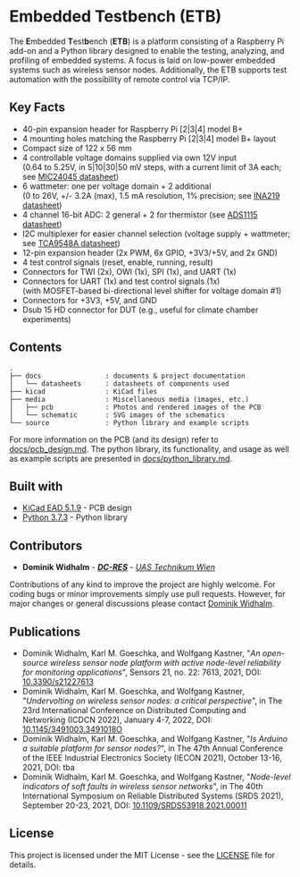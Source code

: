 # Embedded Testbench (ETB)

The **E**mbedded **T**est**b**ench (**ETB**) is a platform consisting of a Raspberry Pi add-on and a Python library designed to enable the testing, analyzing, and profiling of embedded systems.
A focus is laid on low-power embedded systems such as wireless sensor nodes.
Additionally, the ETB supports test automation with the possibility of remote control via TCP/IP.

## Key Facts

* 40-pin expansion header for Raspberry Pi [2|3|4] model B+
* 4 mounting holes matching the Raspberry Pi [2|3|4] model B+ layout
* Compact size of 122 x 56 mm
* 4 controllable voltage domains supplied via own 12V input  
    (0.64 to 5.25V, in 5|10|30|50 mV steps, with a current limit of 3A each; see [MIC24045 datasheet](docs/datasheets/mic24045.pdf))
* 6 wattmeter: one per voltage domain + 2 additional  
    (0 to 26V, +/- 3.2A (max), 1.5 mA resolution, 1% precision; see [INA219 datasheet](docs/datasheets/ina219.pdf))
* 4 channel 16-bit ADC: 2 general + 2 for thermistor (see [ADS1115 datasheet](docs/datasheets/ads1115.pdf))
* I2C multiplexer for easier channel selection (voltage supply + wattmeter; see [TCA9548A datasheet](docs/datasheets/tca9548a.pdf))
* 12-pin expansion header (2x PWM, 6x GPIO, +3V3/+5V, and 2x GND)
* 4 test control signals (reset, enable, running, result)
* Connectors for TWI (2x), OWI (1x), SPI (1x), and UART (1x)
* Connectors for UART (1x) and test control signals (1x)  
    (with MOSFET-based bi-directional level shifter for voltage domain #1)
* Connectors for +3V3, +5V, and GND 
* Dsub 15 HD connector for DUT (e.g., useful for climate chamber experiments)


## Contents

```
.
├── docs                : documents & project documentation
│   └── datasheets      : datasheets of components used
├── kicad               : KiCad files
├── media               : Miscellaneous media (images, etc.)
│   ├── pcb             : Photos and rendered images of the PCB
│   └── schematic       : SVG images of the schematics
└── source              : Python library and example scripts
```

For more information on the PCB (and its design) refer to [docs/pcb_design.md](docs/pcb_design.md).
The python library, its functionality, and usage as well as example scripts are presented in [docs/python_library.md](docs/python_library.md).


## Built with

* [KiCad EAD 5.1.9](https://kicad.org/) - PCB design
* [Python 3.7.3](https://www.python.org/) - Python library


## Contributors

* **Dominik Widhalm** - [***DC-RES***](https://informatics.tuwien.ac.at/doctoral/resilient-embedded-systems/) - [*UAS Technikum Wien*](https://embsys.technikum-wien.at/staff/widhalm/)

Contributions of any kind to improve the project are highly welcome.
For coding bugs or minor improvements simply use pull requests.
However, for major changes or general discussions please contact [Dominik Widhalm](mailto:widhalm@technikum-wien.at?subject=Embedded%20Testbench%20(ETB)%20on%20GitHub).


## Publications

- Dominik Widhalm, Karl M. Goeschka, and Wolfgang Kastner, "*An open-source wireless sensor node platform with active node-level reliability for monitoring applications*", Sensors 21, no. 22: 7613, 2021, DOI: [10.3390/s21227613](https://doi.org/10.3390/s21227613)
- Dominik Widhalm, Karl M. Goeschka, and Wolfgang Kastner, "*Undervolting on wireless sensor nodes: a critical perspective*", in The 23rd International Conference on Distributed Computing and Networking (ICDCN 2022), January 4-7, 2022, DOI: [10.1145/3491003.3491018O](https://doi.org/10.1145/3491003.3491018O)
- Dominik Widhalm, Karl M. Goeschka, and Wolfgang Kastner, "*Is Arduino a suitable platform for sensor nodes?*", in The 47th Annual Conference of the IEEE Industrial Electronics Society (IECON 2021), October 13-16, 2021, DOI: tba
- Dominik Widhalm, Karl M. Goeschka, and Wolfgang Kastner, "*Node-level indicators of soft faults in wireless sensor networks*", in The 40th International Symposium on Reliable Distributed Systems (SRDS 2021), September 20-23, 2021, DOI: [10.1109/SRDS53918.2021.00011](https://doi.org/10.1109/SRDS53918.2021.00011)


## License

This project is licensed under the MIT License - see the [LICENSE](LICENSE) file for details.
